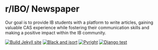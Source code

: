 # r/IBO/ Newspaper
Our goal is to provide IB students with a platform to write articles, gaining valuable CAS experience while fostering their communication skills and making a positive impact within the IB community.

[![Build Jekyll site](https://github.com/Sniperzzzzz/r-ibo-newspaper/actions/workflows/deploy.yml/badge.svg)](https://github.com/Sniperzzzzz/r-ibo-newspaper/actions/workflows/deploy.yml)
[![Black and isort](https://github.com/Sniperzzzzz/r-ibo-newspaper/actions/workflows/lint.yml/badge.svg)](https://github.com/Sniperzzzzz/r-ibo-newspaper/actions/workflows/lint.yml)
[![Pyright](https://github.com/Sniperzzzzz/r-ibo-newspaper/actions/workflows/pyright.yml/badge.svg)](https://github.com/Sniperzzzzz/r-ibo-newspaper/actions/workflows/pyright.yml)
[![Django test](https://github.com/Sniperzzzzz/r-ibo-newspaper/actions/workflows/test.yml/badge.svg)](https://github.com/Sniperzzzzz/r-ibo-newspaper/actions/workflows/test.yml)
